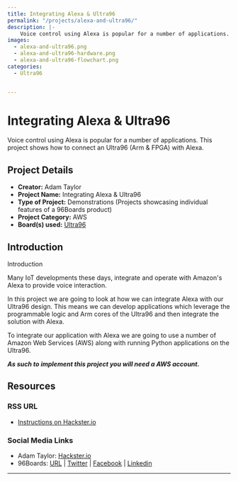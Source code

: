 ```yaml
---
title: Integrating Alexa & Ultra96
permalink: "/projects/alexa-and-ultra96/"
description: |-
    Voice control using Alexa is popular for a number of applications. This project shows how to connect an Ultra96 (Arm & FPGA) with Alexa.
images:
  - alexa-and-ultra96.png
  - alexa-and-ultra96-hardware.png
  - alexa-and-ultra96-flowchart.png
categories:
  - Ultra96


---
```

# Integrating Alexa & Ultra96

Voice control using Alexa is popular for a number of applications. This project shows how to connect an Ultra96 (Arm & FPGA) with Alexa.

## Project Details

- **Creator:** Adam Taylor
- **Project Name:** Integrating Alexa & Ultra96
- **Type of Project:** Demonstrations (Projects showcasing individual features of a 96Boards product)
- **Project Category:** AWS
- **Board(s) used:** [Ultra96](https://www.96boards.org/product/ultra96/)


## Introduction

Introduction

Many IoT developments these days, integrate and operate with Amazon's Alexa to provide voice interaction.

In this project we are going to look at how we can integrate Alexa with our Ultra96 design. This means we can develop applications which leverage the programmable logic and Arm cores of the Ultra96 and then integrate the solution with Alexa.

To integrate our application with Alexa we are going to use a number of Amazon Web Services (AWS) along with running Python applications on the Ultra96.

**_As such to implement this project you will need a AWS account._**

## Resources

### RSS URL

- [Instructions on Hackster.io](http://www.hackster.io/adam-taylor/integrating-alexa-ultra96-52051d)

### Social Media Links

- Adam Taylor: [Hackster.io](https://www.hackster.io/adam-taylor)
- 96Boards: [URL](https://www.96boards.org/) &#124; [Twitter](https://twitter.com/96boards) &#124; [Facebook](https://www.facebook.com/96Boards) &#124; [Linkedin](https://www.linkedin.com/company/{{site.linkedin_username}}/)



***